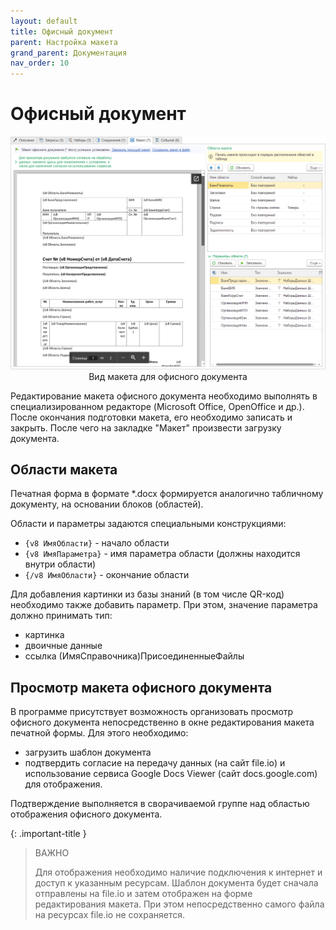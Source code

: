 ```yaml
---
layout: default
title: Офисный документ
parent: Настройка макета
grand_parent: Документация
nav_order: 10
--- 
```


# Офисный документ

<p align="center">
    <a href="./../img/ch_02/36_page5.png"><img src="./../img/ch_02/36_page5.png" style="width:700px"></a>
    <br>Вид макета для офисного документа
</p>

Редактирование макета офисного документа необходимо выполнять в специализированном редакторе (Microsoft Office, OpenOffice и др.). После окончания подготовки макета, его необходимо записать и закрыть. После чего на закладке "Макет" произвести загрузку документа.

## Области макета

Печатная форма в формате *.docx формируется аналогично табличному документу, на основании блоков (областей).

Области и параметры задаются специальными конструкциями:

* `{v8 ИмяОбласти}` - начало области
* `{v8 ИмяПараметра}` - имя параметра области (должны находится внутри области)
* `{/v8 ИмяОбласти}` - окончание области

Для добавления картинки из базы знаний (в том числе QR-код) необходимо также добавить параметр. При этом, значение параметра должно принимать тип:

* картинка
* двоичные данные
* ссылка (ИмяСправочника)ПрисоединенныеФайлы

## Просмотр макета офисного документа

В программе присутствует возможность организовать просмотр офисного документа непосредственно в окне редактирования макета печатной формы. Для этого необходимо:

* загрузить шаблон документа
* подтвердить согласие на передачу данных (на сайт file.io) и использование сервиса Google Docs Viewer (сайт docs.google.com) для отображения.

Подтверждение выполняется в сворачиваемой группе над областью отображения офисного документа.

{: .important-title }
> ВАЖНО
> 
> Для отображения необходимо наличие подключения к интернет и доступ к указанным ресурсам. Шаблон документа будет сначала отправлены на file.io и затем отображен на форме редактирования макета. При этом непосредственно самого файла на ресурсах file.io не сохраняется.